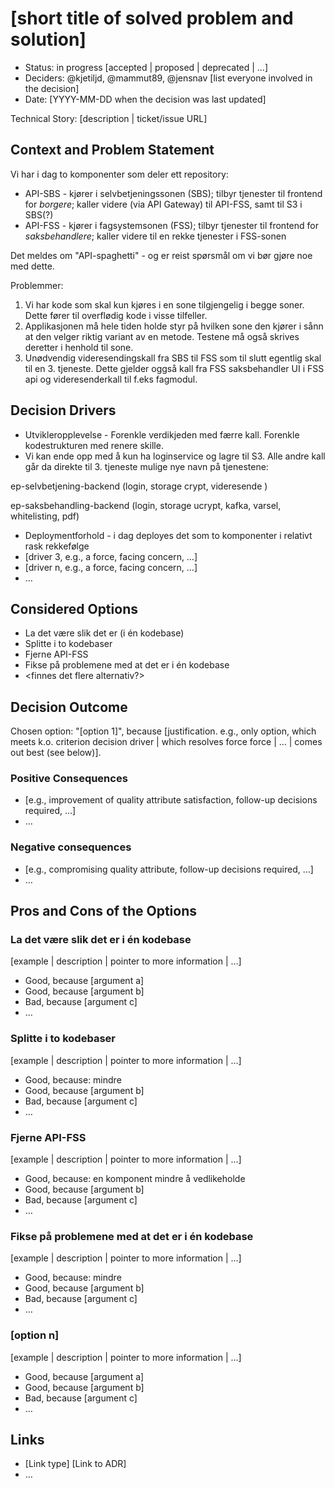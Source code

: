 # [short title of solved problem and solution]

* Status: in progress [accepted | proposed | deprecated | …]
* Deciders: @kjetiljd, @mammut89, @jensnav [list everyone involved in the decision]
* Date: [YYYY-MM-DD when the decision was last updated]

Technical Story: [description | ticket/issue URL] <!-- optional -->

## Context and Problem Statement

Vi har i dag to komponenter som deler ett repository:
* API-SBS - kjører i selvbetjeningssonen (SBS); tilbyr tjenester til frontend for _borgere_; kaller videre (via API Gateway) til API-FSS, samt til S3 i SBS(?)
* API-FSS - kjører i fagsystemsonen (FSS); tilbyr tjenester til frontend for _saksbehandlere_; kaller videre til en rekke tjenester i FSS-sonen

Det meldes om "API-spaghetti" - og er reist spørsmål om vi bør gjøre noe med dette.

Problemmer:
1.  Vi har kode som skal kun kjøres i en sone tilgjengelig i begge soner. Dette fører til overflødig kode i visse tilfeller.
2.  Applikasjonen må hele tiden holde styr på hvilken sone den kjører i sånn at den velger riktig variant av en metode. Testene må også skrives deretter i henhold til sone.
3.  Unødvendig videresendingskall fra SBS til FSS som til slutt egentlig skal til en 3. tjeneste. Dette gjelder oggså kall fra FSS   saksbehandler UI i FSS api og videresenderkall til f.eks fagmodul.

## Decision Drivers

* Utvikleropplevelse - Forenkle verdikjeden med færre kall. Forenkle kodestrukturen med renere skille. 
* Vi kan ende opp med å kun ha loginservice og lagre til S3. Alle andre kall går da direkte til 3. tjeneste 
mulige nye navn på tjenestene: 

ep-selvbetjening-backend  (login, storage crypt, videresende )

ep-saksbehandling-backend (login, storage ucrypt, kafka, varsel, whitelisting, pdf)


* Deploymentforhold - i dag deployes det som to komponenter i relativt rask rekkefølge
* [driver 3, e.g., a force, facing concern, …]
* [driver n, e.g., a force, facing concern, …]
* … <!-- numbers of drivers can vary -->

## Considered Options

* La det være slik det er (i én kodebase)
* Splitte i to kodebaser
* Fjerne API-FSS
* Fikse på problemene med at det er i én kodebase
* <finnes det flere alternativ?>

## Decision Outcome

Chosen option: "[option 1]", because [justification. e.g., only option, which meets k.o. criterion decision driver | which resolves force force | … | comes out best (see below)].

### Positive Consequences

* [e.g., improvement of quality attribute satisfaction, follow-up decisions required, …]
* …

### Negative consequences

* [e.g., compromising quality attribute, follow-up decisions required, …]
* …

## Pros and Cons of the Options <!-- optional -->

### La det være slik det er i én kodebase

[example | description | pointer to more information | …] <!-- optional -->

* Good, because [argument a]
* Good, because [argument b]
* Bad, because [argument c]
* … <!-- numbers of pros and cons can vary -->

### Splitte i to kodebaser

[example | description | pointer to more information | …] <!-- optional -->

* Good, because: mindre <spaghetti>
* Good, because [argument b]
* Bad, because [argument c]
* … <!-- numbers of pros and cons can vary -->

### Fjerne API-FSS

[example | description | pointer to more information | …] <!-- optional -->

* Good, because: en komponent mindre å vedlikeholde
* Good, because [argument b]
* Bad, because [argument c]
* … <!-- numbers of pros and cons can vary -->

### Fikse på problemene med at det er i én kodebase

[example | description | pointer to more information | …] <!-- optional -->

* Good, because: mindre <spaghetti>
* Good, because [argument b]
* Bad, because [argument c]
* … <!-- numbers of pros and cons can vary -->

### [option n]

[example | description | pointer to more information | …] <!-- optional -->

* Good, because [argument a]
* Good, because [argument b]
* Bad, because [argument c]
* … <!-- numbers of pros and cons can vary -->

## Links <!-- optional -->

* [Link type] [Link to ADR] <!-- example: Refined by [ADR-0005](0005-example.md) -->
* … <!-- numbers of links can vary -->
